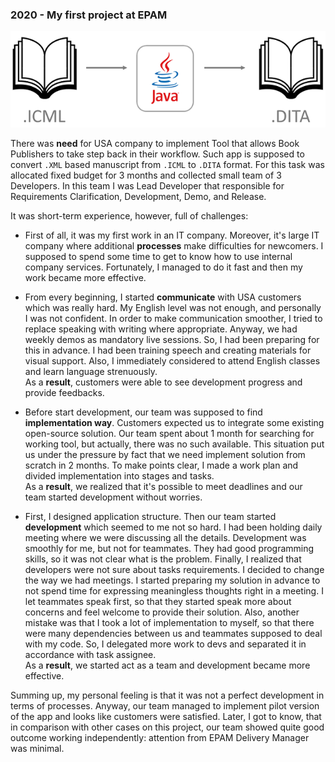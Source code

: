 ### 2020 - My first project at EPAM

![](../pictures/projects/My-First-Project-At-EPAM.png)

There was **need** for USA company to implement Tool that allows Book Publishers to take step back in their workflow.
Such app is supposed to convert `.XML` based manuscript from `.ICML` to `.DITA` format.
For this task was allocated fixed budget for 3 months and collected small team of 3 Developers.
In this team I was Lead Developer that responsible for Requirements Clarification, Development, Demo, and Release.

It was short-term experience, however, full of challenges:

- First of all, it was my first work in an IT company. 
  Moreover, it's large IT company where additional **processes** make difficulties for newcomers.
  I supposed to spend some time to get to know how to use internal company services.
  Fortunately, I managed to do it fast and then my work became more effective.

- From every beginning, I started **communicate** with USA customers which was really hard.
  My English level was not enough, and personally I was not confident.
  In order to make communication smoother, I tried to replace speaking with writing where appropriate.
  Anyway, we had weekly demos as mandatory live sessions.
  So, I had been preparing for this in advance.
  I had been training speech and creating materials for visual support.
  Also, I immediately considered to attend English classes and learn language strenuously.<br>
  As a **result**, customers were able to see development progress and provide feedbacks.
 
- Before start development, our team was supposed to find **implementation way**. 
  Customers expected us to integrate some existing open-source solution.
  Our team spent about 1 month for searching for working tool, but actually, there was no such available.
  This situation put us under the pressure by fact that we need implement solution from scratch in 2 months.
  To make points clear, I made a work plan and divided implementation into stages and tasks.<br>
  As a **result**, we realized that it's possible to meet deadlines and our team started development without worries.

- First, I designed application structure. 
  Then our team started **development** which seemed to me not so hard.
  I had been holding daily meeting where we were discussing all the details.
  Development was smoothly for me, but not for teammates.
  They had good programming skills, so it was not clear what is the problem.
  Finally, I realized that developers were not sure about tasks requirements.
  I decided to change the way we had meetings.
  I started preparing my solution in advance to not spend time for expressing meaningless thoughts right in a meeting.
  I let teammates speak first, so that they started speak more about concerns and feel welcome to provide their solution.
  Also, another mistake was that I took a lot of implementation to myself, 
  so that there were many dependencies between us and teammates supposed to deal with my code.
  So, I delegated more work to devs and separated it in accordance with task assignee.<br>
  As a **result**, we started act as a team and development became more effective.

Summing up, my personal feeling is that it was not a perfect development in terms of processes. 
Anyway, our team managed to implement pilot version of the app 
and looks like customers were satisfied.
Later, I got to know, that in comparison with other cases on this project, 
our team showed quite good outcome working independently: attention from EPAM Delivery Manager was minimal.